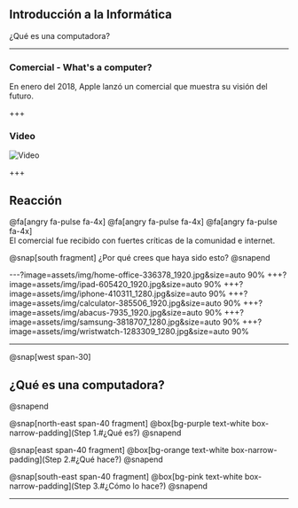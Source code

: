 ## Introducción a la Informática
¿Qué es una computadora?

---
### Comercial - What's a computer?
En enero del 2018, Apple lanzó un comercial que muestra su visión del futuro.

+++
### Video
![Video](https://www.youtube.com/embed/pI-iJcC9JUc)

+++
## Reacción
@fa[angry fa-pulse fa-4x]
@fa[angry fa-pulse fa-4x]
@fa[angry fa-pulse fa-4x]
<br/>
El comercial fue recibido con fuertes críticas de la comunidad e internet. <br/>

@snap[south fragment]
¿Por qué crees que haya sido esto?
@snapend



---?image=assets/img/home-office-336378_1920.jpg&size=auto 90%
+++?image=assets/img/ipad-605420_1920.jpg&size=auto 90%
+++?image=assets/img/iphone-410311_1280.jpg&size=auto 90%
+++?image=assets/img/calculator-385506_1920.jpg&size=auto 90%
+++?image=assets/img/abacus-7935_1920.jpg&size=auto 90%
+++?image=assets/img/samsung-3818707_1280.jpg&size=auto 90%
+++?image=assets/img/wristwatch-1283309_1280.jpg&size=auto 90%

---
@snap[west span-30]
## ¿Qué es una computadora?
@snapend

@snap[north-east span-40 fragment] 
@box[bg-purple text-white box-narrow-padding](Step 1.#¿Qué es?) 
@snapend

@snap[east span-40 fragment] 
@box[bg-orange text-white box-narrow-padding](Step 2.#¿Qué hace?) 
@snapend

@snap[south-east span-40 fragment] 
@box[bg-pink text-white box-narrow-padding](Step 3.#¿Cómo lo hace?) 
@snapend

---
